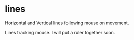 # lines
Horizontal and Vertical lines following mouse on movement.

Lines tracking mouse. I will put a ruler together soon.